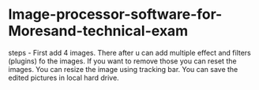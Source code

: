 # Image-processor-software-for-Moresand-technical-exam

steps -
First add 4 images.
There after u can add multiple effect and filters (plugins) fo the images.
If you want to remove those you can reset the images.
You can resize the image using tracking bar.
You can save the edited pictures in local hard drive.
